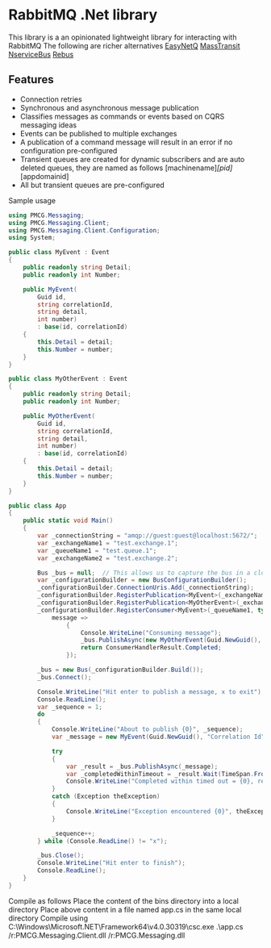 # RabbitMQ .Net library

This library is a an opinionated lightweight library for interacting with RabbitMQ
The following are richer alternatives
[EasyNetQ](https://github.com/mikehadlow/EasyNetQ)
[MassTransit](https://github.com/MassTransit/MassTransit)
[NserviceBus](https://github.com/Particular/NServiceBus)
[Rebus](https://github.com/rebus-org/Rebus)


## Features

* Connection retries
* Synchronous and asynchronous message publication
* Classifies messages as commands or events based on CQRS messaging ideas
* Events can be published to multiple exchanges
* A publication of a command message will result in an error if no configuration pre-configured
* Transient queues are created for dynamic subscribers and are auto deleted queues, they are named as follows [machinename]_[pid]_[appdomainid]
* All but transient queues are pre-configured


Sample usage
```csharp
using PMCG.Messaging;
using PMCG.Messaging.Client;
using PMCG.Messaging.Client.Configuration;
using System;

public class MyEvent : Event
{
    public readonly string Detail;
    public readonly int Number;

    public MyEvent(
        Guid id,
        string correlationId,
        string detail,
        int number)
        : base(id, correlationId)
    {
        this.Detail = detail;
        this.Number = number;
    }
}

public class MyOtherEvent : Event
{
    public readonly string Detail;
    public readonly int Number;

    public MyOtherEvent(
        Guid id,
        string correlationId,
        string detail,
        int number)
        : base(id, correlationId)
    {
        this.Detail = detail;
        this.Number = number;
    }
}

public class App
{
    public static void Main()
    {
        var _connectionString = "amqp://guest:guest@localhost:5672/";
        var _exchangeName1 = "test.exchange.1";
        var _queueName1 = "test.queue.1";
        var _exchangeName2 = "test.exchange.2";

        Bus _bus = null;  // This allows us to capture the bus in a closure so we can use when publishing from a message handler
        var _configurationBuilder = new BusConfigurationBuilder();
        _configurationBuilder.ConnectionUris.Add(_connectionString);
        _configurationBuilder.RegisterPublication<MyEvent>(_exchangeName1, typeof(MyEvent).Name);
        _configurationBuilder.RegisterPublication<MyOtherEvent>(_exchangeName2, typeof(MyOtherEvent).Name);
        _configurationBuilder.RegisterConsumer<MyEvent>(_queueName1, typeof(MyEvent).Name,
            message =>
                {
                    Console.WriteLine("Consuming message");
                    _bus.PublishAsync(new MyOtherEvent(Guid.NewGuid(), message.CorrelationId, "Pub with closure", message.Number));
                    return ConsumerHandlerResult.Completed;
                });

        _bus = new Bus(_configurationBuilder.Build());
        _bus.Connect();

        Console.WriteLine("Hit enter to publish a message, x to exit");
        Console.ReadLine();
        var _sequence = 1;
        do
        {
            Console.WriteLine("About to publish {0}", _sequence);
            var _message = new MyEvent(Guid.NewGuid(), "Correlation Id", "...", _sequence);

            try
            {
                var _result = _bus.PublishAsync(_message);
                var _completedWithinTimeout = _result.Wait(TimeSpan.FromSeconds(1));
                Console.WriteLine("Completed within timed out = {0}, result status is {1}", _completedWithinTimeout, _result.Result.Status);
            }
            catch (Exception theException)
            {
                Console.WriteLine("Exception encountered {0}", theException);
            }

            _sequence++;
        } while (Console.ReadLine() != "x");

        _bus.Close();
        Console.WriteLine("Hit enter to finish");
        Console.ReadLine();
    }
}
```

Compile as follows
Place the content of the bins directory into a local directory
Place above content in a file named app.cs in the same local directory
Compile using C:\Windows\Microsoft.NET\Framework64\v4.0.30319\csc.exe .\app.cs /r:PMCG.Messaging.Client.dll /r:PMCG.Messaging.dll


